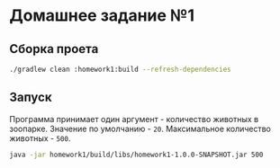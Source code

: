 # Домашнее задание №1

## Сборка проета

```bash
./gradlew clean :homework1:build --refresh-dependencies
```

## Запуск

Программа принимает один аргумент - количество животных в зоопарке.
Значение по умолчанию - `20`. Максимальное количество животных - `500`.

```bash
java -jar homework1/build/libs/homework1-1.0.0-SNAPSHOT.jar 500
```